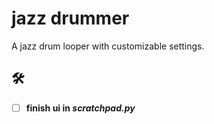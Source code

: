 # jazz drummer

A jazz drum looper with customizable settings.

## 🛠

- [ ] **finish ui in *scratchpad.py***